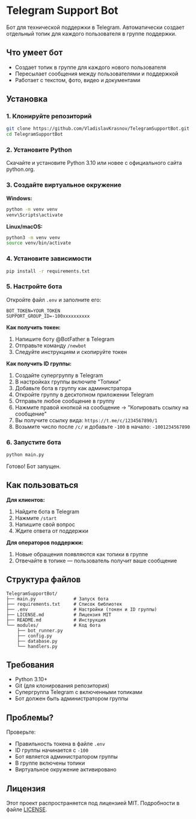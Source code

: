 # Telegram Support Bot

Бот для технической поддержки в Telegram. Автоматически создает отдельный топик для каждого пользователя в группе поддержки.

## Что умеет бот

- Создает топик в группе для каждого нового пользователя
- Пересылает сообщения между пользователями и поддержкой
- Работает с текстом, фото, видео и документами

## Установка

### 1. Клонируйте репозиторий

```bash
git clone https://github.com/VladislavKrasnov/TelegramSupportBot.git
cd TelegramSupportBot
```

### 2. Установите Python

Скачайте и установите Python 3.10 или новее с официального сайта python.org.

### 3. Создайте виртуальное окружение

**Windows:**
```bash
python -m venv venv
venv\Scripts\activate
```

**Linux/macOS:**
```bash
python3 -m venv venv
source venv/bin/activate
```

### 4. Установите зависимости

```bash
pip install -r requirements.txt
```

### 5. Настройте бота

Откройте файл `.env` и заполните его:

```env
BOT_TOKEN=YOUR_TOKEN
SUPPORT_GROUP_ID=-100xxxxxxxxxx
```

**Как получить токен:**
1. Напишите боту @BotFather в Telegram
2. Отправьте команду `/newbot`
3. Следуйте инструкциям и скопируйте токен

**Как получить ID группы:**
1. Создайте супергруппу в Telegram
2. В настройках группы включите "Топики"
3. Добавьте бота в группу как администратора
4. Откройте группу в десктопном приложении Telegram
5. Отправьте любое сообщение в группу
6. Нажмите правой кнопкой на сообщение → "Копировать ссылку на сообщение"
7. Вы получите ссылку вида: `https://t.me/c/1234567890/1`
8. Возьмите число после `/c/` и добавьте `-100` в начало: `-1001234567890`

### 6. Запустите бота

```bash
python main.py
```

Готово! Бот запущен.

## Как пользоваться

**Для клиентов:**
1. Найдите бота в Telegram
2. Нажмите `/start`
3. Напишите свой вопрос
4. Ждите ответа от поддержки

**Для операторов поддержки:**
1. Новые обращения появляются как топики в группе
2. Отвечайте в топике — пользователь получит ваше сообщение

## Структура файлов

```
TelegramSupportBot/
├── main.py              # Запуск бота
├── requirements.txt     # Список библиотек
├── .env                 # Настройки (токен и ID группы)
├── LICENSE.md           # Лицензия MIT
├── README.md            # Инструкция
└── modules/             # Код бота
    ├── bot_runner.py
    ├── config.py
    ├── database.py
    └── handlers.py
```

## Требования

- Python 3.10+
- Git (для клонирования репозитория)
- Супергруппа Telegram с включенными топиками
- Бот должен быть администратором группы

## Проблемы?

Проверьте:
- Правильность токена в файле `.env`
- ID группы начинается с `-100`
- Бот является администратором группы
- В группе включены топики
- Виртуальное окружение активировано

## Лицензия

Этот проект распространяется под лицензией MIT. Подробности в файле [LICENSE](LICENSE).
